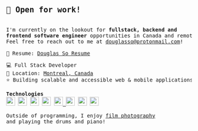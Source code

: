 <pre>
<h2>👀 Open for work!</h2>
I'm currently on the lookout for <b>fullstack, backend and 
frontend software engineer</b> opportunities in Canada and remote. 
Feel free to reach out to me at <a href="mailto:douglasso@protonmail.com">douglasso@protonmail.com</a>! 

📕 Resume: <a href="https://github.com/sodouglas/sodouglas/raw/main/Douglas%20So%20Resume.pdf">Douglas So Resume</a> 
</pre>

<pre>
💻 Full Stack Developer
📌 Location: <a href="https://www.google.com/maps/place/Montreal/">Montreal, Canada</a>
⭐ Building scalable and accessible web & mobile applications

<strong>Technologies</strong>
<a href="https://www.python.org/"><img src="https://github.com/duplxey/duplxey/blob/main/assets/technologies/python.png?raw=true" width="24" height="24"></a> <a href="https://www.djangoproject.com/"><img src="https://github.com/duplxey/duplxey/blob/main/assets/technologies/django.png?raw=true" width="24" height="24"></a> <a href="https://www.typescriptlang.org/"><img src="https://github.com/duplxey/duplxey/blob/main/assets/technologies/typescript.png?raw=true" width="24" height="24"></a> <a href="https://reactjs.org/"><img src="https://github.com/duplxey/duplxey/blob/main/assets/technologies/react.png?raw=true" width="24" height="24"></a> <a href="https://nextjs.org/"><img src="https://github.com/duplxey/duplxey/blob/main/assets/technologies/nextjs.png?raw=true" width="24" height="24"> <a href="https://www.postgresql.org/"><img src="https://github.com/duplxey/duplxey/blob/main/assets/technologies/postgresql.png?raw=true" width="24" height="24"></a> <a href="https://www.docker.com/"><img src="https://github.com/duplxey/duplxey/blob/main/assets/technologies/docker.png?raw=true" width="24" height="24"></a> <a href="https://aws.amazon.com/"><img src="https://github.com/duplxey/duplxey/blob/main/assets/technologies/aws.png?raw=true" width="24" height="24"></a>
<!--
Add: Java, Angular, Kubernetes
-->
Outside of programming, I enjoy <a href="https://www.instagram.com/dso.film/">film photography</a>
and playing the drums and piano!
</pre>
<!--
**sodouglas/sodouglas** is a ✨ _special_ ✨ repository because its `README.md` (this file) appears on your GitHub profile.

Here are some ideas to get you started:

- 🔭 I’m currently working on ...
- 🌱 I’m currently learning ...
- 👯 I’m looking to collaborate on ...
- 🤔 I’m looking for help with ...
- 💬 Ask me about ...
- 📫 How to reach me: ...
- 😄 Pronouns: ...
- ⚡ Fun fact: ...

Inspiration: https://raw.githubusercontent.com/duplxey/duplxey/main/README.md

-->
